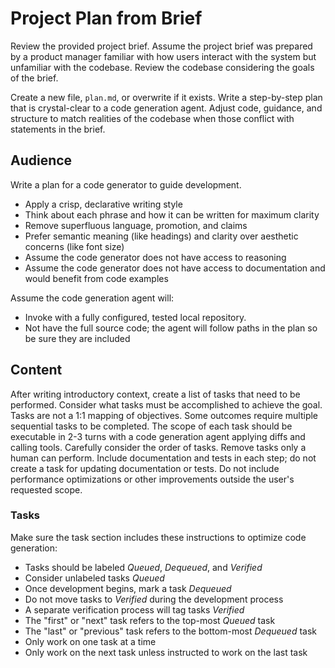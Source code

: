 # Project Plan from Brief

Review the provided project brief.
Assume the project brief was prepared by a product manager familiar with how users interact with the system but unfamiliar with the codebase.
Review the codebase considering the goals of the brief.

Create a new file, `plan.md`, or overwrite if it exists.
Write a step-by-step plan that is crystal-clear to a code generation agent.
Adjust code, guidance, and structure to match realities of the codebase when those conflict with statements in the brief.

## Audience

Write a plan for a code generator to guide development.

* Apply a crisp, declarative writing style
* Think about each phrase and how it can be written for maximum clarity
* Remove superfluous language, promotion, and claims
* Prefer semantic meaning (like headings) and clarity over aesthetic concerns (like font size)
* Assume the code generator does not have access to reasoning
* Assume the code generator does not have access to documentation and would benefit from code examples

Assume the code generation agent will:
* Invoke with a fully configured, tested local repository.
* Not have the full source code; the agent will follow paths in the plan so be sure they are included

## Content

After writing introductory context, create a list of tasks that need to be performed.
Consider what tasks must be accomplished to achieve the goal.
Tasks are not a 1:1 mapping of objectives.
Some outcomes require multiple sequential tasks to be completed.
The scope of each task should be executable in 2-3 turns with a code generation agent applying diffs and calling tools.
Carefully consider the order of tasks.
Remove tasks only a human can perform.
Include documentation and tests in each step; do not create a task for updating documentation or tests.
Do not include performance optimizations or other improvements outside the user's requested scope.

### Tasks

Make sure the task section includes these instructions to optimize code generation:

* Tasks should be labeled _Queued_, _Dequeued_, and _Verified_
* Consider unlabeled tasks _Queued_
* Once development begins, mark a task _Dequeued_
* Do not move tasks to _Verified_ during the development process
* A separate verification process will tag tasks _Verified_
* The "first" or "next" task refers to the top-most _Queued_ task
* The "last" or "previous" task refers to the bottom-most _Dequeued_ task
* Only work on one task at a time
* Only work on the next task unless instructed to work on the last task
